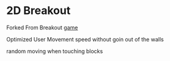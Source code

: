 # 2D Breakout

Forked From Breakout [game](https://github.com/kubowania/breakout)

Optimized User Movement speed without goin out of the walls

random moving when touching blocks